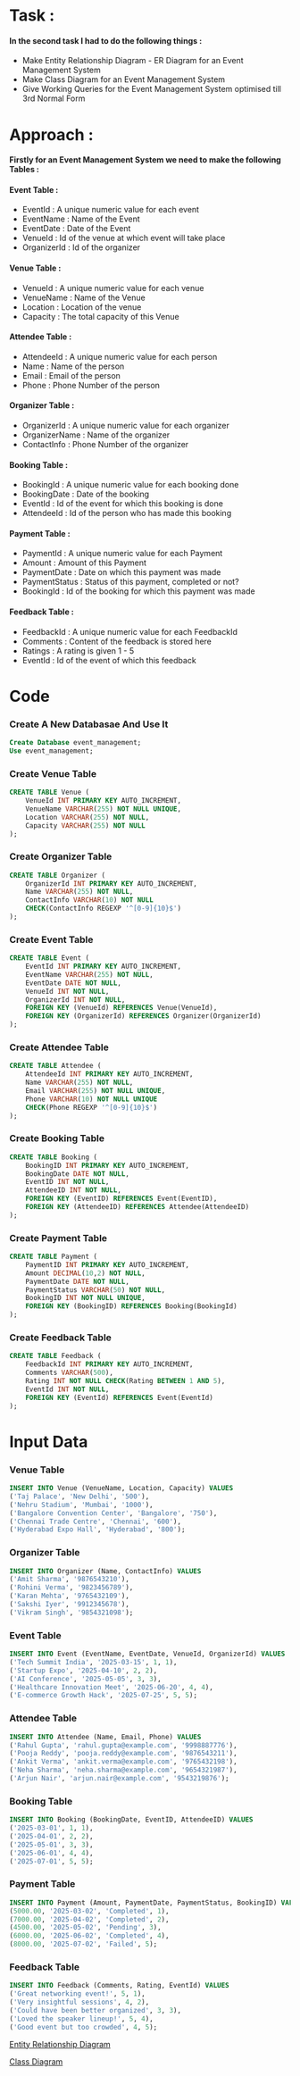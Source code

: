 # Task :
#### In the second task I had to do the following things :
- Make Entity Relationship Diagram - ER Diagram for an Event Management System 
- Make Class Diagram  for an Event Management System 
- Give Working Queries for the Event Management System optimised till 3rd Normal Form

# Approach : 
#### Firstly for an Event Management System we need to make the following Tables : 
#### Event Table : 
- EventId : A unique numeric value for each event
- EventName : Name of the Event
- EventDate : Date of the Event 
- VenueId : Id of the venue at which event will take place
- OrganizerId : Id of the organizer

#### Venue Table : 
- VenueId : A unique numeric value for each venue
- VenueName : Name of the Venue
- Location : Location of the venue
- Capacity : The total capacity of this Venue

#### Attendee Table : 
- AttendeeId : A unique numeric value for each person
- Name : Name of the person
- Email : Email of the person
- Phone : Phone Number of the person

#### Organizer Table : 
- OrganizerId : A unique numeric value for each organizer
- OrganizerName : Name of the organizer
- ContactInfo : Phone Number of the organizer

#### Booking Table : 
- BookingId : A unique numeric value for each booking done
- BookingDate : Date of the booking
- EventId : Id of the event for which this booking is done
- AttendeeId : Id of the person who has made this booking 

#### Payment Table : 
- PaymentId : A unique numeric value for each Payment
- Amount : Amount of this Payment
- PaymentDate : Date on which this payment was made
- PaymentStatus : Status of this payment, completed or not?
- BookingId : Id of the booking for which this payment was made

#### Feedback Table : 
- FeedbackId : A unique numeric value for each FeedbackId
- Comments : Content of the feedback is stored here
- Ratings : A rating is given 1 - 5
- EventId : Id of the event of which this feedback


# Code 
### Create A New Databasae And Use It 
```sql 
Create Database event_management;
Use event_management;
```
### Create Venue Table
```sql
CREATE TABLE Venue (
	VenueId INT PRIMARY KEY AUTO_INCREMENT,
    VenueName VARCHAR(255) NOT NULL UNIQUE,
    Location VARCHAR(255) NOT NULL,
    Capacity VARCHAR(255) NOT NULL 
);
```
### Create Organizer Table
```sql
CREATE TABLE Organizer (
	OrganizerId INT PRIMARY KEY AUTO_INCREMENT,
    Name VARCHAR(255) NOT NULL,
    ContactInfo VARCHAR(10) NOT NULL
    CHECK(ContactInfo REGEXP '^[0-9]{10}$')
); 
```
### Create Event Table
```sql
CREATE TABLE Event (
	EventId INT PRIMARY KEY AUTO_INCREMENT,
    EventName VARCHAR(255) NOT NULL,
    EventDate DATE NOT NULL,
    VenueId INT NOT NULL,
    OrganizerId INT NOT NULL,
    FOREIGN KEY (VenueId) REFERENCES Venue(VenueId),
    FOREIGN KEY (OrganizerId) REFERENCES Organizer(OrganizerId)
);
```
### Create Attendee Table
```sql
CREATE TABLE Attendee (
	AttendeeId INT PRIMARY KEY AUTO_INCREMENT,
    Name VARCHAR(255) NOT NULL,
    Email VARCHAR(255) NOT NULL UNIQUE,
    Phone VARCHAR(10) NOT NULL UNIQUE
    CHECK(Phone REGEXP '^[0-9]{10}$')
);
```
### Create Booking Table
```sql
CREATE TABLE Booking (
    BookingID INT PRIMARY KEY AUTO_INCREMENT,
	BookingDate DATE NOT NULL,
    EventID INT NOT NULL,
    AttendeeID INT NOT NULL,
    FOREIGN KEY (EventID) REFERENCES Event(EventID),
    FOREIGN KEY (AttendeeID) REFERENCES Attendee(AttendeeID)
);
```
### Create Payment Table
```sql
CREATE TABLE Payment (
    PaymentID INT PRIMARY KEY AUTO_INCREMENT,
    Amount DECIMAL(10,2) NOT NULL,
    PaymentDate DATE NOT NULL,
    PaymentStatus VARCHAR(50) NOT NULL,
    BookingID INT NOT NULL UNIQUE,
    FOREIGN KEY (BookingID) REFERENCES Booking(BookingId)
);
```
### Create Feedback Table
```sql
CREATE TABLE Feedback (
	FeedbackId INT PRIMARY KEY AUTO_INCREMENT,
    Comments VARCHAR(500),
    Rating INT NOT NULL CHECK(Rating BETWEEN 1 AND 5),
    EventId INT NOT NULL,
    FOREIGN KEY (EventId) REFERENCES Event(EventId)
);
```

# Input Data 
### Venue Table
```sql
INSERT INTO Venue (VenueName, Location, Capacity) VALUES
('Taj Palace', 'New Delhi', '500'),
('Nehru Stadium', 'Mumbai', '1000'),
('Bangalore Convention Center', 'Bangalore', '750'),
('Chennai Trade Centre', 'Chennai', '600'),
('Hyderabad Expo Hall', 'Hyderabad', '800');
```

### Organizer Table
```sql
INSERT INTO Organizer (Name, ContactInfo) VALUES
('Amit Sharma', '9876543210'),
('Rohini Verma', '9823456789'),
('Karan Mehta', '9765432109'),
('Sakshi Iyer', '9912345678'),
('Vikram Singh', '9854321098');
```

### Event Table
```sql
INSERT INTO Event (EventName, EventDate, VenueId, OrganizerId) VALUES
('Tech Summit India', '2025-03-15', 1, 1),
('Startup Expo', '2025-04-10', 2, 2),
('AI Conference', '2025-05-05', 3, 3),
('Healthcare Innovation Meet', '2025-06-20', 4, 4),
('E-commerce Growth Hack', '2025-07-25', 5, 5);
```

### Attendee Table
```sql
INSERT INTO Attendee (Name, Email, Phone) VALUES
('Rahul Gupta', 'rahul.gupta@example.com', '9998887776'),
('Pooja Reddy', 'pooja.reddy@example.com', '9876543211'),
('Ankit Verma', 'ankit.verma@example.com', '9765432198'),
('Neha Sharma', 'neha.sharma@example.com', '9654321987'),
('Arjun Nair', 'arjun.nair@example.com', '9543219876');
```

### Booking Table
```sql
INSERT INTO Booking (BookingDate, EventID, AttendeeID) VALUES
('2025-03-01', 1, 1),
('2025-04-01', 2, 2),
('2025-05-01', 3, 3),
('2025-06-01', 4, 4),
('2025-07-01', 5, 5);
```

### Payment Table
```sql
INSERT INTO Payment (Amount, PaymentDate, PaymentStatus, BookingID) VALUES
(5000.00, '2025-03-02', 'Completed', 1),
(7000.00, '2025-04-02', 'Completed', 2),
(4500.00, '2025-05-02', 'Pending', 3),
(6000.00, '2025-06-02', 'Completed', 4),
(8000.00, '2025-07-02', 'Failed', 5);
```

### Feedback Table
```sql
INSERT INTO Feedback (Comments, Rating, EventId) VALUES
('Great networking event!', 5, 1),
('Very insightful sessions', 4, 2),
('Could have been better organized', 3, 3),
('Loved the speaker lineup!', 5, 4),
('Good event but too crowded', 4, 5);
```

[Entity Relationship Diagram](Task-2-ER-Diagram.png)

[Class Diagram](Task-2-Class-Diagram.png)